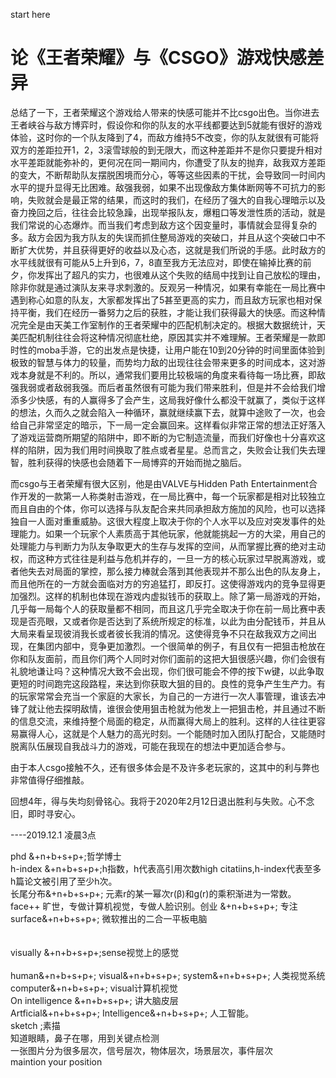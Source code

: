 start here
  <h1>论《王者荣耀》与《CSGO》游戏快感差异</h1>                             
    <p>总结了一下，王者荣耀这个游戏给人带来的快感可能并不比csgo出色。当你进去王者峡谷与敌方博弈时，假设你和你的队友的水平线都要达到5就能有很好的游戏体验，这时你的一个队友降到了4，而敌方维持5不改变，你的队友就很有可能将双方的差距拉开1，2，3滚雪球般的到无限大，而这种差距并不是你只要提升相对水平差距就能弥补的，更何况在同一期间内，你遭受了队友的抛弃，敌我双方差距的变大，不断帮助队友摆脱困境而分心，等等这些因素的干扰，会导致同一时间内水平的提升显得无比困难。敌强我弱，如果不出现像敌方集体断网等不可抗力的影响，失败就会是最正常的结果，而这时的我们，在经历了强大的自我心理暗示以及奋力挽回之后，往往会比较急躁，出现举报队友，爆粗口等发泄性质的活动，就是我们常说的心态爆炸。而当我们考虑到敌方这个因变量时，事情就会显得复杂的多。敌方会因为我方队友的失误而抓住整局游戏的突破口，并且从这个突破口中不断扩大优势，并且获得更好的收益以及心态，这就是我们所说的手感。此时敌方的水平线就很有可能从5上升到6，7，8直至我方无法应对，即使在输掉比赛的前夕，你发挥出了超凡的实力，也很难从这个失败的结局中找到让自己放松的理由，除非你就是通过演队友来寻求刺激的。反观另一种情况，如果有幸能在一局比赛中遇到称心如意的队友，大家都发挥出了5甚至更高的实力，而且敌方玩家也相对保持平衡，我们在经历一番努力之后的获胜，才能让我们获得最大的快感。而这种情况完全是由天美工作室制作的王者荣耀中的匹配机制决定的。根据大数据统计，天美匹配机制往往会将这种情况彻底杜绝，原因其实并不难理解。王者荣耀是一款即时性的moba手游，它的出发点是快捷，让用户能在10到20分钟的时间里面体验到极致的智慧与体力的较量，而势均力敌的出现往往会带来更多的时间成本，这对游戏本身就是不利的。所以，通常我们要用比较极端的角度来看待每一场比赛，即敌强我弱或者敌弱我强。而后者虽然很有可能为我们带来胜利，但是并不会给我们增添多少快感，有的人赢得多了会产生，这局我好像什么都没干就赢了，类似于这样的想法，久而久之就会陷入一种循环，赢就继续赢下去，就算中途败了一次，也会给自己非常坚定的暗示，下一局一定会赢回来。这样看似非常正常的想法正好落入了游戏运营商所期望的陷阱中，即不断的为它制造流量，而我们好像也十分喜欢这样的陷阱，因为我们用时间换取了胜点或者星星。总而言之，失败会让我们失去理智，胜利获得的快感也会随着下一局博弈的开始而抛之脑后。</p>
   <p>而csgo与王者荣耀有很大区别，他是由VALVE与Hidden Path Entertainment合作开发的一款第一人称类射击游戏，在一局比赛中，每一个玩家都是相对比较独立而且自由的个体，你可以选择与队友配合来共同承担敌方施加的风险，也可以选择独自一人面对重重威胁。这很大程度上取决于你的个人水平以及应对突发事件的处理能力。如果一个玩家个人素质高于其他玩家，他就能挑起一方的大梁，用自己的处理能力与判断力为队友争取更大的生存与发挥的空间，从而掌握比赛的绝对主动权，而这种方式往往是利益与危机并存的，一旦一方的核心玩家过早脱离游戏，或者他失去对局面的掌控，那么接力棒就会落到其他表现并不那么出色的队友身上，而且他所在的一方就会面临对方的穷追猛打，即反打。这使得游戏内的竞争显得更加强烈。这样的机制也体现在游戏内虚拟钱币的获取上。除了第一局游戏的开始，几乎每一局每个人的获取量都不相同，而且这几乎完全取决于你在前一局比赛中表现是否亮眼，又或者你是否达到了系统所规定的标准，以此为由分配钱币，并且从大局来看呈现彼消我长或者彼长我消的情况。这使得竞争不只在敌我双方之间出现，在集团内部中，竞争更加激烈。一个很简单的例子，有且仅有一把狙击枪放在你和队友面前，而且你们两个人同时对你们面前的这把大狙很感兴趣，你们会很有礼貌地谦让吗？这种情况大致不会出现，你们很可能会不停的按下w键，以此争取更短的时间跑完这段路程，来达到你获取大狙的目的。良性的竞争产生生产力。有的玩家常常会充当一个家庭的大家长，为自己的一方进行一次人事管理，谁该去冲锋了就让他去探明敌情，谁很会使用狙击枪就为他发上一把狙击枪，并且通过不断的信息交流，来维持整个局面的稳定，从而赢得大局上的胜利。这样的人往往更容易赢得人心，这就是个人魅力的高光时刻。一个能随时加入团队打配合，又能随时脱离队伍展现自我战斗力的游戏，可能在我现在的想法中更加适合参与。</p>
  <p>由于本人csgo接触不久，还有很多体会是不及许多老玩家的，这其中的利与弊也非常值得仔细推敲。</p>
<p>回想4年，得与失均刻骨铭心。我将于2020年2月12日退出胜利与失败。心不念旧，即时寻安心。</p>
                                                                                 <p>----2019.12.1 凌晨3点</p>
phd  &+n+b+s+p+;哲学博士<br> 
h-index  &+n+b+s+p+;h指数，h代表高引用次数high citatiins,h-index代表至多h篇论文被引用了至少h次。<br>
长尾分布&+n+b+s+p+;  元素r的某一幂次r(β)和g(r)的乘积渐进为一常数。<br>
face++ 旷世，专做计算机视觉，专做人脸识别。创业 &+n+b+s+p+; 专注<br>
surface&+n+b+s+p+; 微软推出的二合一平板电脑<br><br><br>
visually &+n+b+s+p+;sense视觉上的感觉<br><br>
human&+n+b+s+p+; visual&+n+b+s+p+; system&+n+b+s+p+; 人类视觉系统<br>
computer&+n+b+s+p+; visual计算机视觉<br>
On intelligence &+n+b+s+p+; 讲大脑皮层<br>
Artficial&+n+b+s+p+; Intelligence&+n+b+s+p+; 人工智能。<br>
sketch ;素描<br>
知道眼睛，鼻子在哪，用到关键点检测<br>
一张图片分为很多层次，信号层次，物体层次，场景层次，事件层次<br>
maintion your position
